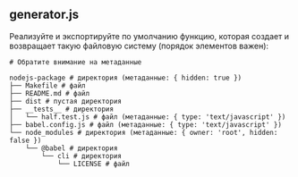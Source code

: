 ## generator.js

Реализуйте и экспортируйте по умолчанию функцию, которая создает и 
возвращает такую файловую систему (порядок элементов важен):

```
# Обратите внимание на метаданные

nodejs-package # директория (метаданные: { hidden: true })
├── Makefile # файл
├── README.md # файл
├── dist # пустая директория
├── __tests__ # директория
│   └── half.test.js # файл (метаданные: { type: 'text/javascript' })
├── babel.config.js # файл (метаданные: { type: 'text/javascript' })
└── node_modules # директория (метаданные: { owner: 'root', hidden: false })
    └── @babel # директория
        └── cli # директория
            └── LICENSE # файл
```
